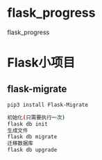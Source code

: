 # flask_progress
flask_progress

# Flask小项目

## flask-migrate
```bash
pip3 install Flask-Migrate

初始化(只需要执行一次)
flask db init
生成文件
flask db migrate
迁移数据库
flask db upgrade

```
